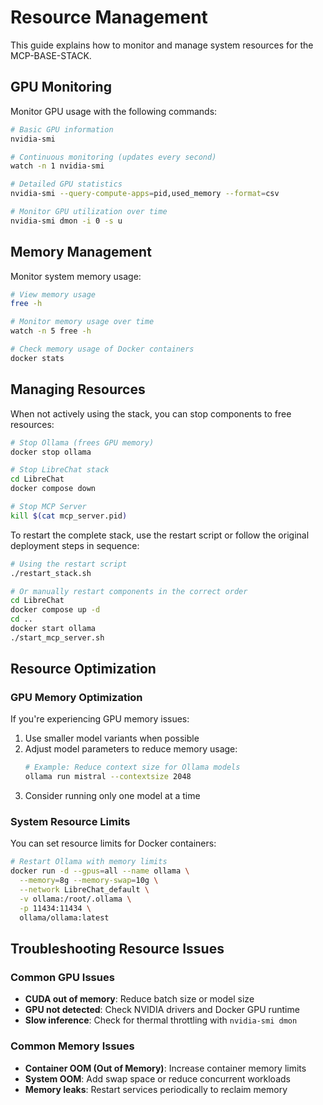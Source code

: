 # Resource Management

This guide explains how to monitor and manage system resources for the MCP-BASE-STACK.

## GPU Monitoring

Monitor GPU usage with the following commands:

```bash
# Basic GPU information
nvidia-smi

# Continuous monitoring (updates every second)
watch -n 1 nvidia-smi

# Detailed GPU statistics
nvidia-smi --query-compute-apps=pid,used_memory --format=csv

# Monitor GPU utilization over time
nvidia-smi dmon -i 0 -s u
```

## Memory Management

Monitor system memory usage:

```bash
# View memory usage
free -h

# Monitor memory usage over time
watch -n 5 free -h

# Check memory usage of Docker containers
docker stats
```

## Managing Resources

When not actively using the stack, you can stop components to free resources:

```bash
# Stop Ollama (frees GPU memory)
docker stop ollama

# Stop LibreChat stack
cd LibreChat
docker compose down

# Stop MCP Server
kill $(cat mcp_server.pid)
```

To restart the complete stack, use the restart script or follow the original deployment steps in sequence:

```bash
# Using the restart script
./restart_stack.sh

# Or manually restart components in the correct order
cd LibreChat
docker compose up -d
cd ..
docker start ollama
./start_mcp_server.sh
```

## Resource Optimization

### GPU Memory Optimization

If you're experiencing GPU memory issues:

1. Use smaller model variants when possible
2. Adjust model parameters to reduce memory usage:
   ```bash
   # Example: Reduce context size for Ollama models
   ollama run mistral --contextsize 2048
   ```
3. Consider running only one model at a time

### System Resource Limits

You can set resource limits for Docker containers:

```bash
# Restart Ollama with memory limits
docker run -d --gpus=all --name ollama \
  --memory=8g --memory-swap=10g \
  --network LibreChat_default \
  -v ollama:/root/.ollama \
  -p 11434:11434 \
  ollama/ollama:latest
```

## Troubleshooting Resource Issues

### Common GPU Issues

- **CUDA out of memory**: Reduce batch size or model size
- **GPU not detected**: Check NVIDIA drivers and Docker GPU runtime
- **Slow inference**: Check for thermal throttling with `nvidia-smi dmon`

### Common Memory Issues

- **Container OOM (Out of Memory)**: Increase container memory limits
- **System OOM**: Add swap space or reduce concurrent workloads
- **Memory leaks**: Restart services periodically to reclaim memory